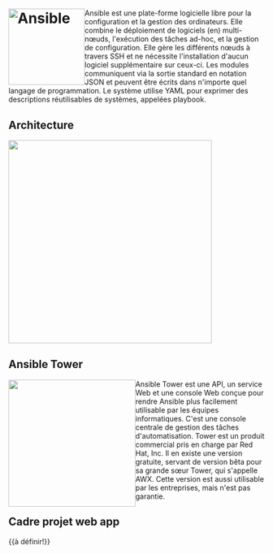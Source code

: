 # <img src="Ansible_logo.svg.png" alt="Ansible" width="150" style="float: left"/>

Ansible est une plate-forme logicielle libre pour la configuration et la gestion des ordinateurs. Elle combine le déploiement de logiciels (en) multi-nœuds, l'exécution des tâches ad-hoc, et la gestion de configuration. Elle gère les différents nœuds à travers SSH et ne nécessite l'installation d'aucun logiciel supplémentaire sur ceux-ci. Les modules communiquent via la sortie standard en notation JSON et peuvent être écrits dans n'importe quel langage de programmation. Le système utilise YAML pour exprimer des descriptions réutilisables de systèmes, appelées playbook.

## Architecture

<a href="#Ansible-Architechture-What-Is-Ansible-Edureka">
  <img src="Ansible-Architechture-What-Is-Ansible-Edureka.png" width="400">
</a>

<!-- lightbox container hidden with CSS -->
<a href="#" class="lightbox" id="Ansible-Architechture-What-Is-Ansible-Edureka">
  <span style="background-image: url('Ansible-Architechture-What-Is-Ansible-Edureka.png')"></span>
</a>

## Ansible Tower 

<a href="#Ansible">
  <img src="19782675.jpg" width="250" style="float: left">
</a>

<!-- lightbox container hidden with CSS -->
<a href="#" class="lightbox" id="Ansible">
  <span style="background-image: url('19782675.jpg')"></span>
</a> Ansible Tower est une API, un service Web et une console Web conçue pour rendre Ansible plus facilement utilisable par les équipes informatiques. C'est une console centrale de gestion des tâches d'automatisation. Tower est un produit commercial pris en charge par Red Hat, Inc.
Il en existe une version gratuite, servant de version bêta pour sa grande sœur Tower, qui s'appelle AWX. Cette version est aussi utilisable par les entreprises, mais n'est pas garantie.

## Cadre projet web app

{{à définir!}}